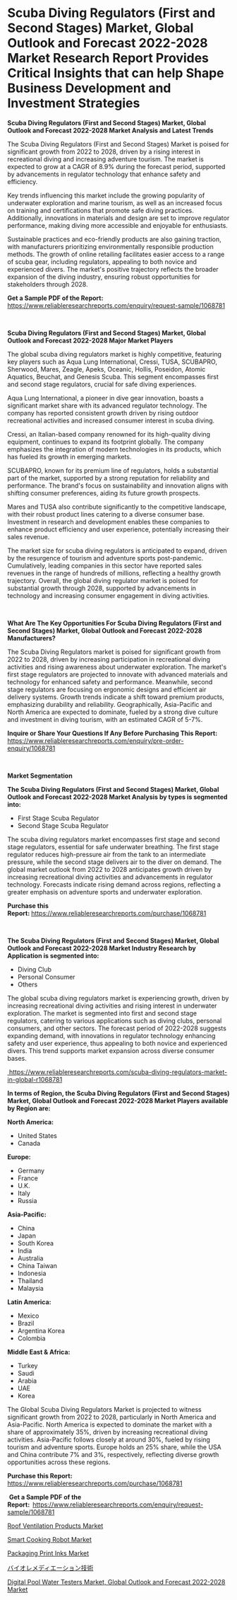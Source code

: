<p><h1>Scuba Diving Regulators (First and Second Stages) Market, Global Outlook and Forecast 2022-2028 Market Research Report Provides Critical Insights that can help Shape Business Development and Investment Strategies</h1></p><p><strong>Scuba Diving Regulators (First and Second Stages) Market, Global Outlook and Forecast 2022-2028 Market Analysis and Latest Trends</strong></p>
<p><p>The Scuba Diving Regulators (First and Second Stages) Market is poised for significant growth from 2022 to 2028, driven by a rising interest in recreational diving and increasing adventure tourism. The market is expected to grow at a CAGR of 8.9% during the forecast period, supported by advancements in regulator technology that enhance safety and efficiency. </p><p>Key trends influencing this market include the growing popularity of underwater exploration and marine tourism, as well as an increased focus on training and certifications that promote safe diving practices. Additionally, innovations in materials and design are set to improve regulator performance, making diving more accessible and enjoyable for enthusiasts. </p><p>Sustainable practices and eco-friendly products are also gaining traction, with manufacturers prioritizing environmentally responsible production methods. The growth of online retailing facilitates easier access to a range of scuba gear, including regulators, appealing to both novice and experienced divers. The market's positive trajectory reflects the broader expansion of the diving industry, ensuring robust opportunities for stakeholders through 2028.</p></p>
<p><strong>Get a Sample PDF of the Report:&nbsp;</strong> <a href="https://www.reliableresearchreports.com/enquiry/request-sample/1068781">https://www.reliableresearchreports.com/enquiry/request-sample/1068781</a></p>
<p>&nbsp;</p>
<p><strong>Scuba Diving Regulators (First and Second Stages) Market, Global Outlook and Forecast 2022-2028 Major Market Players</strong></p>
<p><p>The global scuba diving regulators market is highly competitive, featuring key players such as Aqua Lung International, Cressi, TUSA, SCUBAPRO, Sherwood, Mares, Zeagle, Apeks, Oceanic, Hollis, Poseidon, Atomic Aquatics, Beuchat, and Genesis Scuba. This segment encompasses first and second stage regulators, crucial for safe diving experiences.</p><p>Aqua Lung International, a pioneer in dive gear innovation, boasts a significant market share with its advanced regulator technology. The company has reported consistent growth driven by rising outdoor recreational activities and increased consumer interest in scuba diving.</p><p>Cressi, an Italian-based company renowned for its high-quality diving equipment, continues to expand its footprint globally. The company emphasizes the integration of modern technologies in its products, which has fueled its growth in emerging markets. </p><p>SCUBAPRO, known for its premium line of regulators, holds a substantial part of the market, supported by a strong reputation for reliability and performance. The brand's focus on sustainability and innovation aligns with shifting consumer preferences, aiding its future growth prospects.</p><p>Mares and TUSA also contribute significantly to the competitive landscape, with their robust product lines catering to a diverse consumer base. Investment in research and development enables these companies to enhance product efficiency and user experience, potentially increasing their sales revenue.</p><p>The market size for scuba diving regulators is anticipated to expand, driven by the resurgence of tourism and adventure sports post-pandemic. Cumulatively, leading companies in this sector have reported sales revenues in the range of hundreds of millions, reflecting a healthy growth trajectory. Overall, the global diving regulator market is poised for substantial growth through 2028, supported by advancements in technology and increasing consumer engagement in diving activities.</p></p>
<p>&nbsp;</p>
<p><strong>What Are The Key Opportunities For Scuba Diving Regulators (First and Second Stages) Market, Global Outlook and Forecast 2022-2028 Manufacturers?</strong></p>
<p><p>The Scuba Diving Regulators market is poised for significant growth from 2022 to 2028, driven by increasing participation in recreational diving activities and rising awareness about underwater exploration. The market's first stage regulators are projected to innovate with advanced materials and technology for enhanced safety and performance. Meanwhile, second stage regulators are focusing on ergonomic designs and efficient air delivery systems. Growth trends indicate a shift toward premium products, emphasizing durability and reliability. Geographically, Asia-Pacific and North America are expected to dominate, fueled by a strong dive culture and investment in diving tourism, with an estimated CAGR of 5-7%.</p></p>
<p><strong>Inquire or Share Your Questions If Any Before Purchasing This Report:</strong> <a href="https://www.reliableresearchreports.com/enquiry/pre-order-enquiry/1068781">https://www.reliableresearchreports.com/enquiry/pre-order-enquiry/1068781</a></p>
<p>&nbsp;</p>
<p><strong>Market Segmentation</strong></p>
<p><strong>The Scuba Diving Regulators (First and Second Stages) Market, Global Outlook and Forecast 2022-2028 Market Analysis by types is segmented into:</strong></p>
<p><ul><li>First Stage Scuba Regulator</li><li>Second Stage Scuba Regulator</li></ul></p>
<p><p>The scuba diving regulators market encompasses first stage and second stage regulators, essential for safe underwater breathing. The first stage regulator reduces high-pressure air from the tank to an intermediate pressure, while the second stage delivers air to the diver on demand. The global market outlook from 2022 to 2028 anticipates growth driven by increasing recreational diving activities and advancements in regulator technology. Forecasts indicate rising demand across regions, reflecting a greater emphasis on adventure sports and underwater exploration.</p></p>
<p><strong>Purchase this Report:&nbsp;</strong><a href="https://www.reliableresearchreports.com/purchase/1068781">https://www.reliableresearchreports.com/purchase/1068781</a></p>
<p>&nbsp;</p>
<p><strong>The Scuba Diving Regulators (First and Second Stages) Market, Global Outlook and Forecast 2022-2028 Market Industry Research by Application is segmented into:</strong></p>
<p><ul><li>Diving Club</li><li>Personal Consumer</li><li>Others</li></ul></p>
<p><p>The global scuba diving regulators market is experiencing growth, driven by increasing recreational diving activities and rising interest in underwater exploration. The market is segmented into first and second stage regulators, catering to various applications such as diving clubs, personal consumers, and other sectors. The forecast period of 2022-2028 suggests expanding demand, with innovations in regulator technology enhancing safety and user experience, thus appealing to both novice and experienced divers. This trend supports market expansion across diverse consumer bases.</p></p>
<p><a href="https://www.reliableresearchreports.com/scuba-diving-regulators-market-in-global-r1068781">&nbsp;https://www.reliableresearchreports.com/scuba-diving-regulators-market-in-global-r1068781</a></p>
<p><strong>In terms of Region, the Scuba Diving Regulators (First and Second Stages) Market, Global Outlook and Forecast 2022-2028 Market Players available by Region are:</strong></p>
<p>
    <p> <strong> North America: </strong>
        <ul>
            <li>United States</li>
            <li>Canada</li>
        </ul>
        </p> 
    <p> <strong> Europe: </strong>
        <ul>
            <li>Germany</li>
            <li>France</li>
            <li>U.K.</li>
            <li>Italy</li>
            <li>Russia</li>
        </ul>
        </p> 
    <p> <strong> Asia-Pacific: </strong>
        <ul>
            <li>China</li>
            <li>Japan</li>
            <li>South Korea</li>
            <li>India</li>
            <li>Australia</li>
            <li>China Taiwan</li>
            <li>Indonesia</li>
            <li>Thailand</li>
            <li>Malaysia</li>
        </ul>
        </p> 
    <p> <strong> Latin America: </strong>
        <ul>
            <li>Mexico</li>
            <li>Brazil</li>
            <li>Argentina Korea</li>
            <li>Colombia</li>
        </ul>
        </p> 
    <p> <strong> Middle East & Africa: </strong>
        <ul>
            <li>Turkey</li>
            <li>Saudi</li>
            <li>Arabia</li>
            <li>UAE</li>
            <li>Korea</li>
        </ul>
    </p>
    </p>
<p><p>The Global Scuba Diving Regulators Market is projected to witness significant growth from 2022 to 2028, particularly in North America and Asia-Pacific. North America is expected to dominate the market with a share of approximately 35%, driven by increasing recreational diving activities. Asia-Pacific follows closely at around 30%, fueled by rising tourism and adventure sports. Europe holds an 25% share, while the USA and China contribute 7% and 3%, respectively, reflecting diverse growth opportunities across these regions.</p></p>
<p><strong>Purchase this Report: </strong><a href="https://www.reliableresearchreports.com/purchase/1068781">https://www.reliableresearchreports.com/purchase/1068781</a></p>
<p>&nbsp;<strong>Get a Sample PDF of the Report:&nbsp;&nbsp;</strong><a href="https://www.reliableresearchreports.com/enquiry/request-sample/1068781">https://www.reliableresearchreports.com/enquiry/request-sample/1068781</a></p>
<p><strong></strong></p>
<p><p><a href="https://medium.com/@erinveum/roof-ventilation-products-market-a-global-and-regional-analysis-focus-on-end-user-product-and-805dd814d6e3">Roof Ventilation Products Market</a></p><p><a href="https://www.linkedin.com/pulse/smart-cooking-robot-market-report-product-type-fully-mfjqc?trackingId=06%2FEpPMmRMqNjpkqHwdbNg%3D%3D">Smart Cooking Robot Market</a></p><p><a href="https://issuu.com/reportprime-2/docs/packaging-print-inks-market-size-20_d0440dfc7a927c">Packaging Print Inks Market</a></p><p><a href="https://medium.com/@isaurapx9xsianez/%E6%80%A5%E6%88%90%E9%95%B7%E3%81%99%E3%82%8B%E3%83%90%E3%82%A4%E3%82%AA%E3%83%AA%E3%83%A1%E3%83%87%E3%82%A3%E3%82%A8%E3%83%BC%E3%82%B7%E3%83%A7%E3%83%B3%E6%8A%80%E8%A1%93%E5%B8%82%E5%A0%B4%E3%82%BB%E3%82%AF%E3%82%BF%E3%83%BC-2031%E5%B9%B4%E3%81%BE%E3%81%A7%E3%81%AE%E5%B8%82%E5%A0%B4%E5%88%86%E6%9E%90%E3%81%A8%E6%88%90%E9%95%B7%E4%BA%88%E6%B8%AC-c70ef2ebfb02">バイオレメディエーション技術</a></p><p><a href="https://github.com/irfadac/Market-Research-Report-List-4/blob/main/digital-pool-water-testers-market-global-outlook-and-forecast-2022-2028-market.md">Digital Pool Water Testers Market, Global Outlook and Forecast 2022-2028 Market</a></p></p>